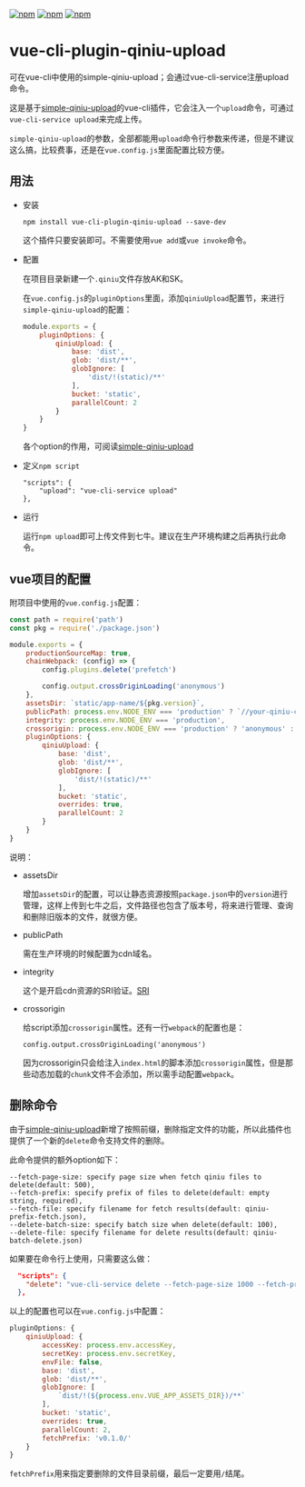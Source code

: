 [![npm](https://img.shields.io/npm/dm/vue-cli-plugin-qiniu-upload.svg)](https://www.npmjs.com/package/vue-cli-plugin-qiniu-upload)
[![npm](https://img.shields.io/npm/v/vue-cli-plugin-qiniu-upload.svg)](https://www.npmjs.com/package/vue-cli-plugin-qiniu-upload)
[![npm](https://img.shields.io/npm/l/vue-cli-plugin-qiniu-upload.svg)](https://www.npmjs.com/package/vue-cli-plugin-qiniu-upload)

# vue-cli-plugin-qiniu-upload
可在vue-cli中使用的simple-qiniu-upload；会通过vue-cli-service注册upload命令。

这是基于[simple-qiniu-upload](https://github.com/liuyunzhuge/simple-qiniu-upload)的vue-cli插件，它会注入一个`upload`命令，可通过`vue-cli-service upload`来完成上传。

`simple-qiniu-upload`的参数，全部都能用`upload`命令行参数来传递，但是不建议这么搞，比较费事，还是在`vue.config.js`里面配置比较方便。

## 用法
* 安装

    ```
    npm install vue-cli-plugin-qiniu-upload --save-dev
    ```
    这个插件只要安装即可。不需要使用`vue add`或`vue invoke`命令。

* 配置

    在项目目录新建一个`.qiniu`文件存放AK和SK。

    在`vue.config.js`的`pluginOptions`里面，添加`qiniuUpload`配置节，来进行`simple-qiniu-upload`的配置：
    ```js
    module.exports = {
        pluginOptions: {
            qiniuUpload: {
                base: 'dist',
                glob: 'dist/**',
                globIgnore: [
                    'dist/!(static)/**'
                ],
                bucket: 'static',
                parallelCount: 2
            }
        }
    }   
    ```
    各个option的作用，可阅读[simple-qiniu-upload](https://github.com/liuyunzhuge/simple-qiniu-upload)

* 定义`npm script`
    ```
    "scripts": {
        "upload": "vue-cli-service upload"
    },
    ```

* 运行
    
    运行`npm upload`即可上传文件到七牛。建议在生产环境构建之后再执行此命令。

## vue项目的配置
附项目中使用的`vue.config.js`配置：
```js
const path = require('path')
const pkg = require('./package.json')

module.exports = {
    productionSourceMap: true,
    chainWebpack: (config) => {
        config.plugins.delete('prefetch')

        config.output.crossOriginLoading('anonymous')
    },
    assetsDir: `static/app-name/${pkg.version}`,
    publicPath: process.env.NODE_ENV === 'production' ? `//your-qiniu-cdn.domain.com/` : '/',
    integrity: process.env.NODE_ENV === 'production',
    crossorigin: process.env.NODE_ENV === 'production' ? 'anonymous' : undefined,
    pluginOptions: {
        qiniuUpload: {
            base: 'dist',
            glob: 'dist/**',
            globIgnore: [
                'dist/!(static)/**'
            ],
            bucket: 'static',
            overrides: true,
            parallelCount: 2
        }
    }
}
```
说明：
* assetsDir

    增加`assetsDir`的配置，可以让静态资源按照`package.json`中的`version`进行管理，这样上传到七牛之后，文件路径也包含了版本号，将来进行管理、查询和删除旧版本的文件，就很方便。

* publicPath

    需在生产环境的时候配置为cdn域名。

* integrity

    这个是开启cdn资源的SRI验证。[SRI](https://developer.mozilla.org/zh-CN/docs/Web/Security/%E5%AD%90%E8%B5%84%E6%BA%90%E5%AE%8C%E6%95%B4%E6%80%A7)

* crossorigin

    给script添加`crossorigin`属性。还有一行`webpack`的配置也是：
    ```
    config.output.crossOriginLoading('anonymous')
    ```
    因为crossorigin只会给注入`index.html`的脚本添加`crossorigin`属性，但是那些动态加载的`chunk`文件不会添加，所以需手动配置`webpack`。

## 删除命令
由于[simple-qiniu-upload](https://github.com/liuyunzhuge/simple-qiniu-upload)新增了按照前缀，删除指定文件的功能，所以此插件也提供了一个新的`delete`命令支持文件的删除。

此命令提供的额外option如下：
```
--fetch-page-size: specify page size when fetch qiniu files to delete(default: 500),
--fetch-prefix: specify prefix of files to delete(default: empty string, required),
--fetch-file: specify filename for fetch results(default: qiniu-prefix-fetch.json),
--delete-batch-size: specify batch size when delete(default: 100),
--delete-file: specify filename for delete results(default: qiniu-batch-delete.json)
```

如果要在命令行上使用，只需要这么做：
```json
  "scripts": {
    "delete": "vue-cli-service delete --fetch-page-size 1000 --fetch-prefix=v1.0.0/"
  },
```

以上的配置也可以在`vue.config.js`中配置：
```js
pluginOptions: {
    qiniuUpload: {
        accessKey: process.env.accessKey,
        secretKey: process.env.secretKey,
        envFile: false,
        base: 'dist',
        glob: 'dist/**',
        globIgnore: [
            `dist/!(${process.env.VUE_APP_ASSETS_DIR})/**`
        ],
        bucket: 'static',
        overrides: true,
        parallelCount: 2,
        fetchPrefix: 'v0.1.0/'
    }
}
```
`fetchPrefix`用来指定要删除的文件目录前缀，最后一定要用`/`结尾。